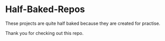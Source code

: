 # Half-Baked-Repos
These projects are quite half baked because they are created for practise.

Thank you for checking out this repo.
